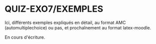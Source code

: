 QUIZ-EXO7/EXEMPLES
===

Ici, différents exemples expliqués en détail, au format AMC (automultiplechoice) ou pas, et prochaînement au format latex-moodle.

En cours d'écriture.

